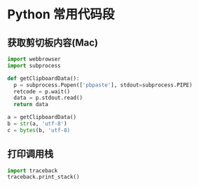 # Python 常用代码段

## 获取剪切板内容(Mac)
```python
import webbrowser
import subprocess

def getClipboardData():
  p = subprocess.Popen(['pbpaste'], stdout=subprocess.PIPE)
  retcode = p.wait()
  data = p.stdout.read()
  return data

a = getClipboardData()
b = str(a, 'utf-8')
c = bytes(b, 'utf-8)
```

## 打印调用栈
```python
import traceback
traceback.print_stack()
```